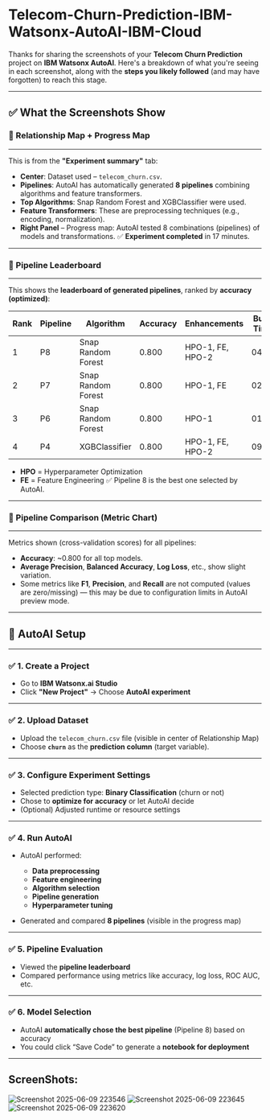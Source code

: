 # Telecom-Churn-Prediction-IBM-Watsonx-AutoAI-IBM-Cloud
Thanks for sharing the screenshots of your **Telecom Churn Prediction** project on **IBM Watsonx AutoAI**. Here's a breakdown of what you're seeing in each screenshot, along with the **steps you likely followed** (and may have forgotten) to reach this stage.

---

## ✅ **What the Screenshots Show**

### 🔹 Relationship Map + Progress Map

---

This is from the **"Experiment summary"** tab:

* **Center**: Dataset used – `telecom_churn.csv`.
* **Pipelines**: AutoAI has automatically generated **8 pipelines** combining algorithms and feature transformers.
* **Top Algorithms**: Snap Random Forest and XGBClassifier were used.
* **Feature Transformers**: These are preprocessing techniques (e.g., encoding, normalization).
* **Right Panel** – Progress map:
  AutoAI tested 8 combinations (pipelines) of models and transformations.
  ✅ **Experiment completed** in 17 minutes.

---

### 🔹 Pipeline Leaderboard

---

This shows the **leaderboard of generated pipelines**, ranked by **accuracy (optimized)**:

| Rank | Pipeline | Algorithm          | Accuracy | Enhancements     | Build Time |
| ---- | -------- | ------------------ | -------- | ---------------- | ---------- |
| 1    | P8       | Snap Random Forest | 0.800    | HPO-1, FE, HPO-2 | 04:05      |
| 2    | P7       | Snap Random Forest | 0.800    | HPO-1, FE        | 02:35      |
| 3    | P6       | Snap Random Forest | 0.800    | HPO-1            | 01:31      |
| 4    | P4       | XGBClassifier      | 0.800    | HPO-1, FE, HPO-2 | 09:07      |

* **HPO** = Hyperparameter Optimization
* **FE** = Feature Engineering
  ✅ Pipeline 8 is the best one selected by AutoAI.

---

### 🔹 Pipeline Comparison (Metric Chart)

---

Metrics shown (cross-validation scores) for all pipelines:

* **Accuracy**: \~0.800 for all top models.
* **Average Precision**, **Balanced Accuracy**, **Log Loss**, etc., show slight variation.
* Some metrics like **F1**, **Precision**, and **Recall** are not computed (values are zero/missing) — this may be due to configuration limits in AutoAI preview mode.

---

## 🔁 **AutoAI Setup**
---

### ✅ 1. **Create a Project**

* Go to **IBM Watsonx.ai Studio**
* Click **"New Project"** → Choose **AutoAI experiment**

---

### ✅ 2. **Upload Dataset**

* Upload the `telecom_churn.csv` file (visible in center of Relationship Map)
* Choose **`churn`** as the **prediction column** (target variable).

---

### ✅ 3. **Configure Experiment Settings**

* Selected prediction type: **Binary Classification** (churn or not)
* Chose to **optimize for accuracy** or let AutoAI decide
* (Optional) Adjusted runtime or resource settings

---

### ✅ 4. **Run AutoAI**

* AutoAI performed:

  * **Data preprocessing**
  * **Feature engineering**
  * **Algorithm selection**
  * **Pipeline generation**
  * **Hyperparameter tuning**
* Generated and compared **8 pipelines** (visible in the progress map)

---

### ✅ 5. **Pipeline Evaluation**

* Viewed the **pipeline leaderboard**
* Compared performance using metrics like accuracy, log loss, ROC AUC, etc.

---

### ✅ 6. **Model Selection**

* AutoAI **automatically chose the best pipeline** (Pipeline 8) based on accuracy
* You could click “Save Code” to generate a **notebook for deployment**

---

## ScreenShots:
![Screenshot 2025-06-09 223546](https://github.com/user-attachments/assets/e7b3c1d5-fad9-47e9-926c-60a05055d776)
![Screenshot 2025-06-09 223645](https://github.com/user-attachments/assets/7bdf5625-50f0-4e11-8199-e425bd3c7b89)
![Screenshot 2025-06-09 223620](https://github.com/user-attachments/assets/259d9f64-14d0-49b0-9ba0-21bf36b1cada)
